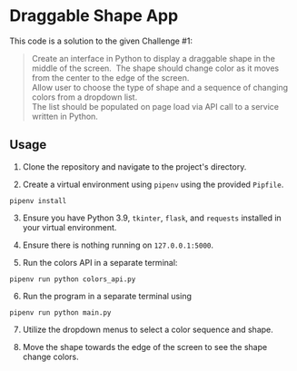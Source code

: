 # Draggable Shape App

This code is a solution to the given Challenge #1:
> Create an interface in Python to display a draggable shape in the middle of the screen.  
The shape should change color as it moves from the center to the edge of the screen.  
Allow user to choose the type of shape and a sequence of changing colors from a dropdown list.  
The list should be populated on page load via API call to a service written in Python.  

## Usage

1. Clone the repository and navigate to the project's directory.

2. Create a virtual environment using `pipenv` using the provided `Pipfile`.
~~~
pipenv install
~~~

3. Ensure you have Python 3.9, `tkinter`, `flask`, and `requests` installed in your virtual environment.

4. Ensure there is nothing running on `127.0.0.1:5000`.

5. Run the colors API in a separate terminal:
~~~
pipenv run python colors_api.py
~~~

6. Run the program in a separate terminal using 
~~~
pipenv run python main.py
~~~

7. Utilize the dropdown menus to select a color sequence and shape. 

8. Move the shape towards the edge of the screen to see the shape change colors. 

